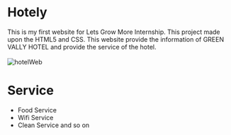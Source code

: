 # Hotely
This is my first website for Lets Grow More Internship. This project made upon the HTML5 and CSS. This website provide the information of GREEN VALLY HOTEL and provide the service of the hotel.
<br>
<br>
![hotelWeb](https://user-images.githubusercontent.com/66455423/165458128-8cee41aa-fb0b-43fb-94a2-efcf52e886eb.png)

# Service 
  - Food Service
  - Wifi Service
  - Clean Service and so on
